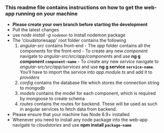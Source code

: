 ### This readme file contains instructions on how to get the web-app running on your machine
+ __Please create your own branch before starting the development__
+   Pull the latest changes
+   use _node install -g `nodemon`_ to install nodemon package
+   The 'cloudstoriesapp' root folder contains the following
    1.    _angular-src_ contains front-end
        -    The _app_ folder contains all the components for the front-end
        -    To create any new _component_ navigate to _angular-src/src/app/components_ and use __ng g component `component-name`__
        -    To create any new _service_ navigate to _angular-src/src/app/services_ and use __ng g service `service-name`__. You'll have to import the service into _app.module.ts_ and add it to _providers_
    2.    _config_ contains the database file which stores the connection string to mongodb
    3.    _models_ contains the model for each component, which is required by mongoose to create schema
    4.    _routes_ contains the routes for backend. These will be used as such in angular services to fetch data from backend.
+   Please ensure that your machine has Node 6.9+ installed
+   Whenever you need to install any node package into the web-app navigate to _cloudstories_ and use __npm install `package-name`__
